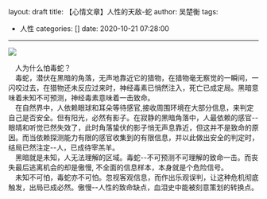 layout: draft
title: 【心情文章】人性的天敌-蛇
author: 吴楚衡
tags:
  - 人性
categories: []
date: 2020-10-21 07:28:00
---
![](http://qiniu.wuchuheng.com/images/sfknwfpmqy.jpeg)

&emsp;人为什么怕毒蛇？  
&emsp;毒蛇，潜伏在黑暗的角落，无声地靠近它的猎物，在猎物毫无察觉的一瞬间，一闪咬过去，在猎物还未反应过来时，神经毒素已悄然注入，死亡已成定局。黑暗意味着未知不可预测，神经毒素意味着一击致命。  
&emsp;在自然界中，人依赖眼球和耳朵等待感官,接收周围环境在大部分信息，来判定自己是否安全。但有阳光，必然有影子。在寂静的黑暗角落中，人最依赖的感官--眼晴和听觉已然失效了，此时角落蛰伏的影子悄无声息靠近，但这并不是致命的原因。而当依赖探测能力有限的感官收集到的有限信息，并以此做出安全的判定时，结局已然注定--人，已成待宰羔羊。  
&emsp;黑暗就是未知，人无法理解的区域。毒蛇--不可预测不可理解的致命一击。而丧失最后逃离机会的却是傲慢, 不全面的信息样本，本身就是个危险信号。  
&emsp;未知不可怕，毒蛇亦不可怕。忽视客观信息，而作出乐观误判，让这种危机彻底触发，出局已成必然。傲慢--人性的致命缺点，血泪史中能被刻意策划的转换点。
<!--more-->